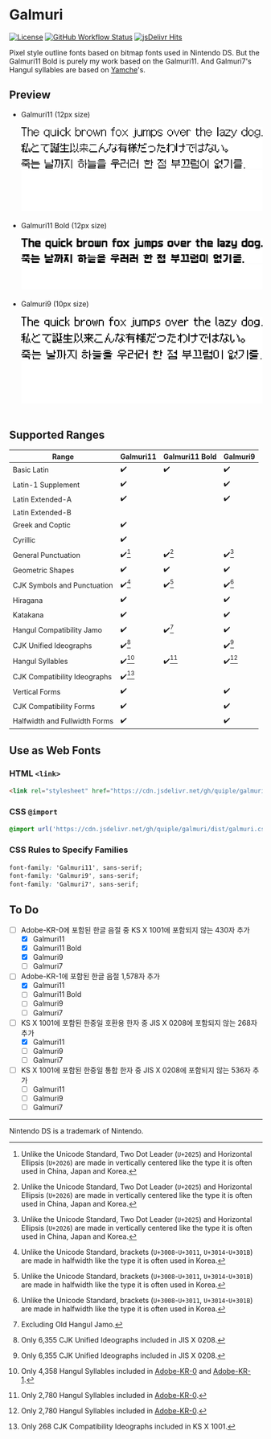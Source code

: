 # Galmuri

[![License](https://img.shields.io/github/license/quiple/galmuri)](https://github.com/quiple/galmuri/blob/main/OFL.md) [![GitHub Workflow Status](https://github.com/quiple/galmuri/workflows/Distribute/badge.svg)](https://github.com/quiple/galmuri/actions/workflows/dist.yml) [![jsDelivr Hits](https://data.jsdelivr.com/v1/package/gh/quiple/galmuri/badge?style=rounded)](https://www.jsdelivr.com/package/gh/quiple/galmuri)

Pixel style outline fonts based on bitmap fonts used in Nintendo DS. But the Galmuri11 Bold is purely my work based on the Galmuri11. And Galmuri7's Hangul syllables are based on [Yamche](https://www.romhacking.net/fonts/135)'s.

## Preview

- Galmuri11 (12px size)<br><br>![Galmuri11](./files/g11.png#gh-light-mode-only)![Galmuri11](./files/g11l.png#gh-dark-mode-only)<br><br>
- Galmuri11 Bold (12px size)<br><br>![Galmuri11 Bold](./files/g11b.png#gh-light-mode-only)![Galmuri11 Bold](./files/g11bl.png#gh-dark-mode-only)<br><br>
- Galmuri9 (10px size)<br><br>![Galmuri9](./files/g9.png#gh-light-mode-only)![Galmuri9](./files/g9l.png#gh-dark-mode-only)<br><br>

## Supported Ranges

| Range                         | Galmuri11          | Galmuri11 Bold     | Galmuri9           |
|-------------------------------|--------------------|--------------------|--------------------|
| Basic Latin                   | :heavy_check_mark: | :heavy_check_mark: | :heavy_check_mark: |
| Latin-1 Supplement            | :heavy_check_mark: |                    | :heavy_check_mark: |
| Latin Extended-A              | :heavy_check_mark: |                    | :heavy_check_mark: |
| Latin Extended-B              |                    |                    |                    |
| Greek and Coptic              | :heavy_check_mark: |                    |                    |
| Cyrillic                      | :heavy_check_mark: |                    |                    |
| General Punctuation           | :heavy_check_mark:[^ellipsis] | :heavy_check_mark:[^ellipsis] | :heavy_check_mark:[^ellipsis] |
| Geometric Shapes              | :heavy_check_mark: | :heavy_check_mark: | :heavy_check_mark: |
| CJK Symbols and Punctuation   | :heavy_check_mark:[^bracket] | :heavy_check_mark:[^bracket] | :heavy_check_mark:[^bracket] |
| Hiragana                      | :heavy_check_mark: |                    | :heavy_check_mark: |
| Katakana                      | :heavy_check_mark: |                    | :heavy_check_mark: |
| Hangul Compatibility Jamo     | :heavy_check_mark: | :heavy_check_mark:[^old] | :heavy_check_mark: |
| CJK Unified Ideographs        | :heavy_check_mark:[^jis] |                    | :heavy_check_mark:[^jis] |
| Hangul Syllables              | :heavy_check_mark:[^han-1] | :heavy_check_mark:[^han] | :heavy_check_mark:[^han] |
| CJK Compatibility Ideographs  | :heavy_check_mark:[^ks] |                    |                    |
| Vertical Forms                | :heavy_check_mark: |                    | :heavy_check_mark: |
| CJK Compatibility Forms       | :heavy_check_mark: |                    | :heavy_check_mark: |
| Halfwidth and Fullwidth Forms | :heavy_check_mark: |                    | :heavy_check_mark: |

[^old]: Excluding Old Hangul Jamo.
[^han]: Only 2,780 Hangul Syllables included in [Adobe-KR-0](https://github.com/adobe-type-tools/Adobe-KR#supplement-0adobe-kr-0).
[^han-1]: Only 4,358 Hangul Syllables included in [Adobe-KR-0](https://github.com/adobe-type-tools/Adobe-KR#supplement-0adobe-kr-0) and [Adobe-KR-1](https://github.com/adobe-type-tools/Adobe-KR#supplement-1adobe-kr-1).
[^jis]: Only 6,355 CJK Unified Ideographs included in JIS X 0208.
[^ks]: Only 268 CJK Compatibility Ideographs included in KS X 1001.
[^ellipsis]: Unlike the Unicode Standard, Two Dot Leader (`U+2025`) and Horizontal Ellipsis (`U+2026`) are made in vertically centered like the type it is often used in China, Japan and Korea.
[^bracket]: Unlike the Unicode Standard, brackets (`U+3008`-`U+3011`, `U+3014`-`U+301B`) are made in halfwidth like the type it is often used in Korea.

## Use as Web Fonts

### HTML `<link>`

```html
<link rel="stylesheet" href="https://cdn.jsdelivr.net/gh/quiple/galmuri/dist/galmuri.css">
```

### CSS `@import`

```css
@import url('https://cdn.jsdelivr.net/gh/quiple/galmuri/dist/galmuri.css');
```

### CSS Rules to Specify Families

```css
font-family: 'Galmuri11', sans-serif;
font-family: 'Galmuri9', sans-serif;
font-family: 'Galmuri7', sans-serif;
```

## To Do

- [ ] Adobe-KR-0에 포함된 한글 음절 중 KS X 1001에 포함되지 않는 430자 추가
  - [x] Galmuri11
  - [x] Galmuri11 Bold
  - [x] Galmuri9
  - [ ] Galmuri7
- [ ] Adobe-KR-1에 포함된 한글 음절 1,578자 추가
  - [x] Galmuri11
  - [ ] Galmuri11 Bold
  - [ ] Galmuri9
  - [ ] Galmuri7
- [ ] KS X 1001에 포함된 한중일 호환용 한자 중 JIS X 0208에 포함되지 않는 268자 추가
  - [x] Galmuri11
  - [ ] Galmuri9
  - [ ] Galmuri7
- [ ] KS X 1001에 포함된 한중일 통합 한자 중 JIS X 0208에 포함되지 않는 536자 추가
  - [ ] Galmuri11
  - [ ] Galmuri9
  - [ ] Galmuri7

----

Nintendo DS is a trademark of Nintendo.
